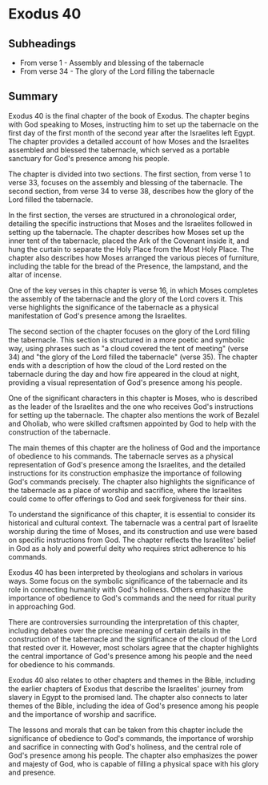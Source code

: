 # Exodus 40

## Subheadings

* From verse 1 - Assembly and blessing of the tabernacle
* From verse 34 - The glory of the Lord filling the tabernacle

## Summary

Exodus 40 is the final chapter of the book of Exodus. The chapter begins with God speaking to Moses, instructing him to set up the tabernacle on the first day of the first month of the second year after the Israelites left Egypt. The chapter provides a detailed account of how Moses and the Israelites assembled and blessed the tabernacle, which served as a portable sanctuary for God's presence among his people.

The chapter is divided into two sections. The first section, from verse 1 to verse 33, focuses on the assembly and blessing of the tabernacle. The second section, from verse 34 to verse 38, describes how the glory of the Lord filled the tabernacle.

In the first section, the verses are structured in a chronological order, detailing the specific instructions that Moses and the Israelites followed in setting up the tabernacle. The chapter describes how Moses set up the inner tent of the tabernacle, placed the Ark of the Covenant inside it, and hung the curtain to separate the Holy Place from the Most Holy Place. The chapter also describes how Moses arranged the various pieces of furniture, including the table for the bread of the Presence, the lampstand, and the altar of incense.

One of the key verses in this chapter is verse 16, in which Moses completes the assembly of the tabernacle and the glory of the Lord covers it. This verse highlights the significance of the tabernacle as a physical manifestation of God's presence among the Israelites.

The second section of the chapter focuses on the glory of the Lord filling the tabernacle. This section is structured in a more poetic and symbolic way, using phrases such as "a cloud covered the tent of meeting" (verse 34) and "the glory of the Lord filled the tabernacle" (verse 35). The chapter ends with a description of how the cloud of the Lord rested on the tabernacle during the day and how fire appeared in the cloud at night, providing a visual representation of God's presence among his people.

One of the significant characters in this chapter is Moses, who is described as the leader of the Israelites and the one who receives God's instructions for setting up the tabernacle. The chapter also mentions the work of Bezalel and Oholiab, who were skilled craftsmen appointed by God to help with the construction of the tabernacle.

The main themes of this chapter are the holiness of God and the importance of obedience to his commands. The tabernacle serves as a physical representation of God's presence among the Israelites, and the detailed instructions for its construction emphasize the importance of following God's commands precisely. The chapter also highlights the significance of the tabernacle as a place of worship and sacrifice, where the Israelites could come to offer offerings to God and seek forgiveness for their sins.

To understand the significance of this chapter, it is essential to consider its historical and cultural context. The tabernacle was a central part of Israelite worship during the time of Moses, and its construction and use were based on specific instructions from God. The chapter reflects the Israelites' belief in God as a holy and powerful deity who requires strict adherence to his commands.

Exodus 40 has been interpreted by theologians and scholars in various ways. Some focus on the symbolic significance of the tabernacle and its role in connecting humanity with God's holiness. Others emphasize the importance of obedience to God's commands and the need for ritual purity in approaching God.

There are controversies surrounding the interpretation of this chapter, including debates over the precise meaning of certain details in the construction of the tabernacle and the significance of the cloud of the Lord that rested over it. However, most scholars agree that the chapter highlights the central importance of God's presence among his people and the need for obedience to his commands.

Exodus 40 also relates to other chapters and themes in the Bible, including the earlier chapters of Exodus that describe the Israelites' journey from slavery in Egypt to the promised land. The chapter also connects to later themes of the Bible, including the idea of God's presence among his people and the importance of worship and sacrifice.

The lessons and morals that can be taken from this chapter include the significance of obedience to God's commands, the importance of worship and sacrifice in connecting with God's holiness, and the central role of God's presence among his people. The chapter also emphasizes the power and majesty of God, who is capable of filling a physical space with his glory and presence.